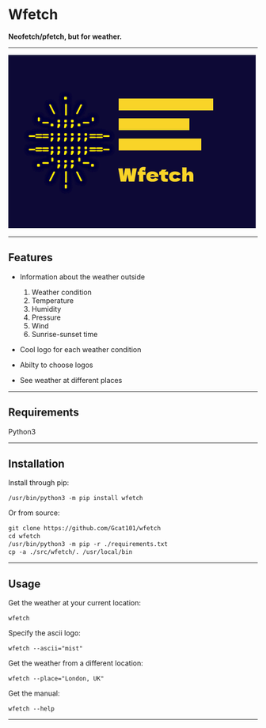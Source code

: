 # Wfetch

**Neofetch/pfetch, but for weather.**

---

![Logo](https://github.com/Gcat101/Wfetch/blob/master/Logo.png)

---

## Features

- Information about the weather outside
    1. Weather condition
    2. Temperature
    3. Humidity
    4. Pressure
    5. Wind
    6. Sunrise-sunset time

- Cool logo for each weather condition

- Abilty to choose logos

- See weather at different places

---

## Requirements

Python3

---

## Installation

Install through pip:

```shell
/usr/bin/python3 -m pip install wfetch
```

Or from source:

```shell
git clone https://github.com/Gcat101/wfetch
cd wfetch
/usr/bin/python3 -m pip -r ./requirements.txt
cp -a ./src/wfetch/. /usr/local/bin
```

---

## Usage

Get the weather at your current location:

```shell
wfetch
```

Specify the ascii logo:

```shell
wfetch --ascii="mist"
```

Get the weather from a different location:

```shell
wfetch --place="London, UK"
```

Get the manual:

```shell
wfetch --help
```

---
